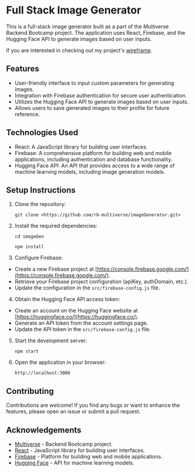 # Full Stack Image Generator

This is a full-stack image generator built as a part of the Multiverse Backend Bootcamp project. The application uses React, Firebase, and the Hugging Face API to generate images based on user inputs.

If you are interested in checking out my project's [wireframe](https://lucid.app/lucidchart/a7f09272-aef5-421e-8517-9cda595596a3/edit?viewport_loc=-1749%2C-950%2C3999%2C2345%2C0_0&invitationId=inv_3d61d8e8-d7c1-4e08-8ba3-a1b1897e5fcb).

## Features

- User-friendly interface to input custom parameters for generating images.
- Integration with Firebase authentication for secure user authentication.
- Utilizes the Hugging Face API to generate images based on user inputs.
- Allows users to save generated images to their profile for future reference.

## Technologies Used

- React: A JavaScript library for building user interfaces.
- Firebase: A comprehensive platform for building web and mobile applications, including authentication and database functionality.
- Hugging Face API: An API that provides access to a wide range of machine learning models, including image generation models.

## Setup Instructions

1. Clone the repository:

    `git clone <https://github.com/rb-multiverse/imageGenerator.git>`

2. Install the required dependencies:

    `cd imageGen`

    `npm install`

4. Configure Firebase:

- Create a new Firebase project at [https://console.firebase.google.com/](https://console.firebase.google.com/).
- Retrieve your Firebase project configuration (apiKey, authDomain, etc.).
- Update the configuration in the `src/firebase-config.js` file.

4. Obtain the Hugging Face API access token:

- Create an account on the Hugging Face website at [https://huggingface.co/](https://huggingface.co/).
- Generate an API token from the account settings page.
- Update the API token in the `src/firebase-config.js` file.

5. Start the development server:

    `npm start`

6. Open the application in your browser:

    `http://localhost:3000`

## Contributing

Contributions are welcome! If you find any bugs or want to enhance the features, please open an issue or submit a pull request.

## Acknowledgements

- [Multiverse](https://www.multiverse.io/) - Backend Bootcamp project.
- [React](https://reactjs.org/) - JavaScript library for building user interfaces.
- [Firebase](https://firebase.google.com/) - Platform for building web and mobile applications.
- [Hugging Face](https://huggingface.co/) - API for machine learning models.

